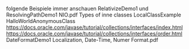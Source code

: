 folgende Beispiele immer anschauen
        RelativizeDemo1 und ResolvingPathDemo1
        NIO.pdf
        Types of inne classes
        LocalClassExample
        HalloWorldAnonymousClass
        https://docs.oracle.com/javase/tutorial/collections/interfaces/index.html
        https://docs.oracle.com/javase/tutorial/collections/interfaces/order.html
        DateFormatDemo1
        Localization, Date-Time, Numer Format.pdf